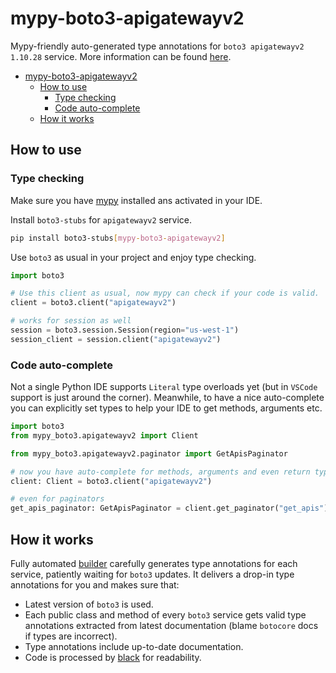 # mypy-boto3-apigatewayv2

Mypy-friendly auto-generated type annotations for `boto3 apigatewayv2 1.10.28` service.
More information can be found [here](https://github.com/vemel/mypy_boto3).

- [mypy-boto3-apigatewayv2](#mypy-boto3-apigatewayv2)
  - [How to use](#how-to-use)
    - [Type checking](#type-checking)
    - [Code auto-complete](#code-auto-complete)
  - [How it works](#how-it-works)

## How to use

### Type checking

Make sure you have [mypy](https://github.com/python/mypy) installed ans activated in your IDE.

Install `boto3-stubs` for `apigatewayv2` service.

```bash
pip install boto3-stubs[mypy-boto3-apigatewayv2]
```

Use `boto3` as usual in your project and enjoy type checking.

```python
import boto3

# Use this client as usual, now mypy can check if your code is valid.
client = boto3.client("apigatewayv2")

# works for session as well
session = boto3.session.Session(region="us-west-1")
session_client = session.client("apigatewayv2")

```

### Code auto-complete

Not a single Python IDE supports `Literal` type overloads yet (but in `VSCode` support is just around the corner).
Meanwhile, to have a nice auto-complete you can explicitly set types to help your IDE to get methods, arguments etc.

```python
import boto3
from mypy_boto3.apigatewayv2 import Client

from mypy_boto3.apigatewayv2.paginator import GetApisPaginator

# now you have auto-complete for methods, arguments and even return types
client: Client = boto3.client("apigatewayv2")

# even for paginators
get_apis_paginator: GetApisPaginator = client.get_paginator("get_apis")
```

## How it works

Fully automated [builder](https://github.com/vemel/mypy_boto3) carefully generates
type annotations for each service, patiently waiting for `boto3` updates. It delivers
a drop-in type annotations for you and makes sure that:

- Latest version of `boto3` is used.
- Each public class and method of every `boto3` service gets valid type annotations
  extracted from latest documentation (blame `botocore` docs if types are incorrect).
- Type annotations include up-to-date documentation.
- Code is processed by [black](https://github.com/psf/black) for readability.